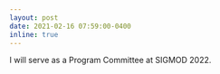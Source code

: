 ```yaml
---
layout: post
date: 2021-02-16 07:59:00-0400
inline: true
---
```


I will serve as a Program Committee at SIGMOD 2022.
